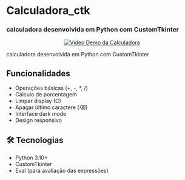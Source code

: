 # Calculadora_ctk 

### calculadora desenvolvida em Python com CustomTkinter

<div align="center">
  
[![Vídeo Demo da Calculadora](https://img.youtube.com/vi/2ITNCfx0SAk/0.jpg)](https://youtu.be/2ITNCfx0SAk)

</div>

 calculadora desenvolvida em Python com CustomTkinter

##  Funcionalidades

- Operações básicas (+, -, *, /)
- Cálculo de porcentagem
- Limpar display (C)
- Apagar último caractere (⌫)
- Interface dark mode 
- Design responsivo

## 🛠️ Tecnologias

- Python 3.10+
- CustomTkinter
- Eval (para avaliação das expressões)
